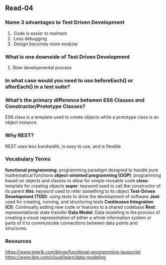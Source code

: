 
## Read-04

### Name 3 advantages to Test Driven Development
1.  Code is easier to maintain
2.  Less debugging
3.  Design becomes more modular

### What is one downside of Test Driven Development
1. Slow developmental process

### In what case would you need to use beforeEach() or afterEach() in a test suite?

### What’s the primary difference between ES6 Classes and Constructor/Prototype Classes?
ES6 class is a template used to create objects while a prototype class is an object instance

### Why REST?
REST uses less bandwidth, is easy to use, and is flexible

### Vocabulary Terms
**functional programming**: programming paradigm designed to handle pure mathematical functions
**object-oriented programming (OOP)**: programming based on objects and classes to allow for simple reusable code
**class**: template for creating objects
**super**: keyword used to call the constructor of its parent
**this**: keyword used to refer something to its object
**Test-Driven Development (TDD)**: using tests to drive the development of software
**Jest**: used for creating, running, and structuring tests
**Continuous Integration (CI)**: Continually adding new code or features to a shared codebase
**Rest**: representational state transfer
**Data Model**: Data modeling is the process of creating a visual representation of either a whole information system or parts of it to communicate connections between data points and structures. 

### Resources
https://www.telerik.com/blogs/functional-programming-javascript
https://www.ibm.com/cloud/learn/data-modeling
